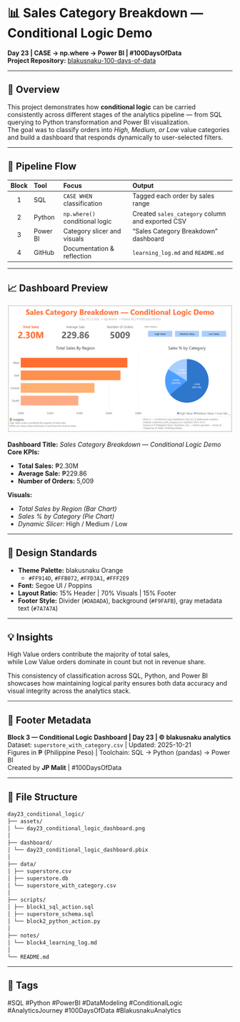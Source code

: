# 📊 Sales Category Breakdown — Conditional Logic Demo  
**Day 23 | CASE → np.where → Power BI | #100DaysOfData**  
**Project Repository:** [blakusnaku-100-days-of-data](https://github.com/blakusnaku-100-days-of-data)  

---

## 🧭 Overview
This project demonstrates how **conditional logic** can be carried consistently across different stages of the analytics pipeline — from SQL querying to Python transformation and Power BI visualization.  
The goal was to classify orders into *High, Medium, or Low* value categories and build a dashboard that responds dynamically to user-selected filters.

---

## 🧩 Pipeline Flow

| Block | Tool | Focus | Output |
|:--:|:--|:--|:--|
| 1 | SQL | `CASE WHEN` classification | Tagged each order by sales range |
| 2 | Python | `np.where()` conditional logic | Created `sales_category` column and exported CSV |
| 3 | Power BI | Category slicer and visuals | “Sales Category Breakdown” dashboard |
| 4 | GitHub | Documentation & reflection | `learning_log.md` and `README.md` |

---

## 📈 Dashboard Preview

![Sales Category Breakdown Dashboard](assets/day23_conditional_logic_dashboard.png)

**Dashboard Title:** *Sales Category Breakdown — Conditional Logic Demo*  
**Core KPIs:**  
- **Total Sales:** ₱2.30M  
- **Average Sale:** ₱229.86  
- **Number of Orders:** 5,009  

**Visuals:**  
- *Total Sales by Region (Bar Chart)*  
- *Sales % by Category (Pie Chart)*  
- *Dynamic Slicer:* High / Medium / Low  

---

## 🎨 Design Standards
- **Theme Palette:** blakusnaku Orange  
  - `#FF914D`, `#FFB072`, `#FFD3A1`, `#FFF2E9`  
- **Font:** Segoe UI / Poppins  
- **Layout Ratio:** 15% Header | 70% Visuals | 15% Footer  
- **Footer Style:** Divider (`#DADADA`), background (`#F9FAFB`), gray metadata text (`#7A7A7A`)

---

## 💡 Insights
High Value orders contribute the majority of total sales,  
while Low Value orders dominate in count but not in revenue share.  

This consistency of classification across SQL, Python, and Power BI showcases how maintaining logical parity ensures both data accuracy and visual integrity across the analytics stack.

---

## 🧠 Footer Metadata
**Block 3 — Conditional Logic Dashboard | Day 23 | © blakusnaku analytics**  
Dataset: `superstore_with_category.csv` | Updated: 2025-10-21  
Figures in ₱ (Philippine Peso) | Toolchain: SQL → Python (pandas) → Power BI  
Created by **JP Malit** | #100DaysOfData  

---

## 📂 File Structure
```
day23_conditional_logic/
├── assets/
│ └── day23_conditional_logic_dashboard.png
│
├── dashboard/
│ └── day23_conditional_logic_dashboard.pbix
│
├── data/
│ ├── superstore.csv
│ ├── superstore.db
│ └── superstore_with_category.csv
│
├── scripts/
│ ├── block1_sql_action.sql
│ ├── superstore_schema.sql
│ └── block2_python_action.py
│
├── notes/
│ └── block4_learning_log.md
│
└── README.md
```

---

## 🔖 Tags
#SQL #Python #PowerBI #DataModeling #ConditionalLogic #AnalyticsJourney #100DaysOfData #BlakusnakuAnalytics
